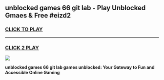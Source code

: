 
## unblocked games 66 git lab - Play Unblocked Gmaes & Free #eizd2
<h3>
<a href="https://premium.freeplayer.one?title=unblocked_games_66_git_lab&ref=03M">CLICK TO PLAY</a></h3>
<hr>

<h3>
<a href="https://premium.freeplayer.one?title=unblocked_games_66_git_lab&ref=03M">CLICK 2 PLAY</a>
  
</h3>

<a href="https://premium.freeplayer.one?title=unblocked_games_66_git_lab&ref=03M"><img src="https://clearcache.store/games.png"></a>


**unblocked games 66 git lab games unblocked: Your Gateway to Fun and Accessible Online Gaming**
